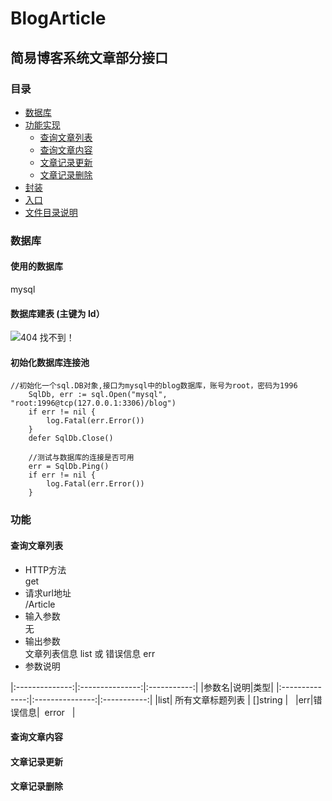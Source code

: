 # BlogArticle

## 简易博客系统文章部分接口

### 目录
* [数据库](#数据库)
* [功能实现](#功能)
  * [查询文章列表](#查询文章列表)
  * [查询文章内容](#查询文章内容)
  * [文章记录更新](#文章记录更新)
  * [文章记录删除](#文章记录删除)
* [封装](#封装)
* [入口](#入口)
* [文件目录说明](#文件目录)

### 数据库
#### 使用的数据库<br>
mysql<br>
#### 数据库建表 (主键为 Id）<br>
![404 找不到！](https://github.com/jookme/BlogArticle/blob/master/img/database/article%E8%A1%A8.png "artic表")<br>
#### 初始化数据库连接池<br>
```
//初始化一个sql.DB对象,接口为mysql中的blog数据库，账号为root，密码为1996
	SqlDb, err := sql.Open("mysql", "root:1996@tcp(127.0.0.1:3306)/blog")
	if err != nil {
		log.Fatal(err.Error())
	}
	defer SqlDb.Close()

	//测试与数据库的连接是否可用
	err = SqlDb.Ping()
	if err != nil {
		log.Fatal(err.Error())
	}
```  

### 功能
#### 查询文章列表
* HTTP方法<br>
get<br>
* 请求url地址<br>
/Article<br>
* 输入参数<br>
无<br>
* 输出参数<br>
文章列表信息 list 或 错误信息 err<br>
* 参数说明<br>

|:--------------:|:---------------:|:-----------:|
|参数名|说明|类型| 
|:--------------:|:---------------:|:-----------:|
|list| 所有文章标题列表 |  []string  |  
|err|错误信息|   error    |  

#### 查询文章内容
#### 文章记录更新
#### 文章记录删除



